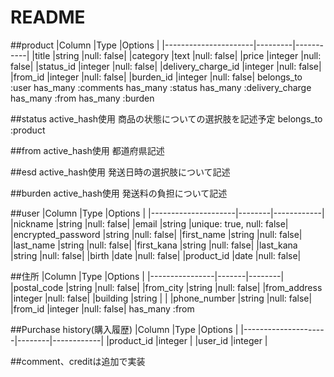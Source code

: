 # README


##product
  |Column                |Type     |Options    |
  |----------------------|---------|-----------|
  |title                 |string   |null: false|
  |category              |text     |null: false|
  |price                 |integer  |null: false|
  |status_id             |integer  |null: false|
  |delivery_charge_id    |integer  |null: false|
  |from_id               |integer  |null: false|
  |burden_id             |integer  |null: false|
  belongs_to :user
  has_many   :comments
  has_many   :status
  has_many   :delivery_charge
  has_many   :from
  has_many   :burden

##status
active_hash使用
商品の状態についての選択肢を記述予定
belongs_to :product

##from
active_hash使用
都道府県記述


##esd
active_hash使用
発送日時の選択肢について記述


##burden
active_hash使用
発送料の負担について記述



##user
|Column               |Type    |Options |
|---------------------|--------|------------|
|nickname             |string  |null: false|
|email                |string  |unique: true, null: false|
|encrypted_password   |string  |null: false|
|first_name           |string  |null: false|
|last_name            |string  |null: false|
|first_kana           |string  |null: false|
|last_kana            |string  |null: false|
|birth                |date    |null: false|
|product_id           |date    |null: false|


##住所
|Column          |Type   |Options |
|----------------|-------|--------|
|postal_code     |string       |null:  false|
|from_city       |string       |null:  false|
|from_address    |integer      |null:  false|
|building        |string       |            |
|phone_number    |string       |null:  false|
|from_id         |integer      |null:  false|
has_many :from


##Purchase history(購入履歴)
|Column               |Type    |Options |
|---------------------|--------|------------|
|product_id           |integer  |
|user_id              |integer  |



##comment、creditは追加で実装